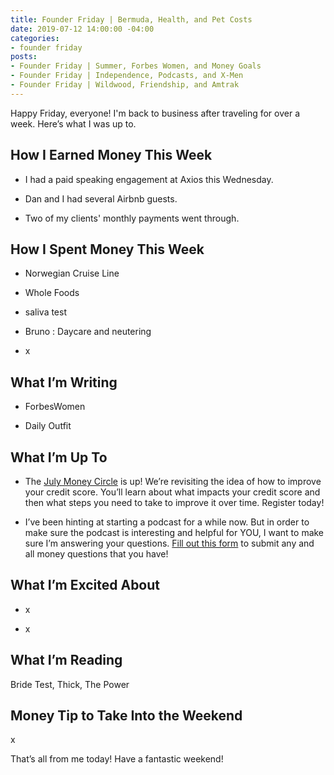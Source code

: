 ```yaml
---
title: Founder Friday | Bermuda, Health, and Pet Costs
date: 2019-07-12 14:00:00 -04:00
categories:
- founder friday
posts:
- Founder Friday | Summer, Forbes Women, and Money Goals
- Founder Friday | Independence, Podcasts, and X-Men
- Founder Friday | Wildwood, Friendship, and Amtrak
---
```


Happy Friday, everyone! I'm back to business after traveling for over a week. Here’s what I was up to.

## **How I Earned Money This Week**

* I had a paid speaking engagement at Axios this Wednesday.

* Dan and I had several Airbnb guests.

* Two of my clients' monthly payments went through.

## **How I Spent Money This Week**

* Norwegian Cruise Line

* Whole Foods

* saliva test

* Bruno : Daycare and neutering

* x

## **What I’m Writing**

* ForbesWomen

* Daily Outfit

## **What I’m Up To**

* The [July Money Circle](https://www.eventbrite.com/e/money-circle-improving-your-credit-score-tickets-63873388023) is up! We’re revisiting the idea of how to improve your credit score. You’ll learn about what impacts your credit score and then what steps you need to take to improve it over time. Register today!

* I’ve been hinting at starting a podcast for a while now. But in order to make sure the podcast is interesting and helpful for YOU, I want to make sure I’m answering your questions. [Fill out this form](https://docs.google.com/forms/d/e/1FAIpQLSf75z5itnYO-XOLStoqY5FXwuf8YI37ye5OD21Wv7tBGAqIVQ/viewform?usp=sf_link) to submit any and all money questions that you have!

## **What I’m Excited About**

* x

* x

## **What I’m Reading**

Bride Test, Thick, The Power

## **Money Tip to Take Into the Weekend**

x

That’s all from me today! Have a fantastic weekend!